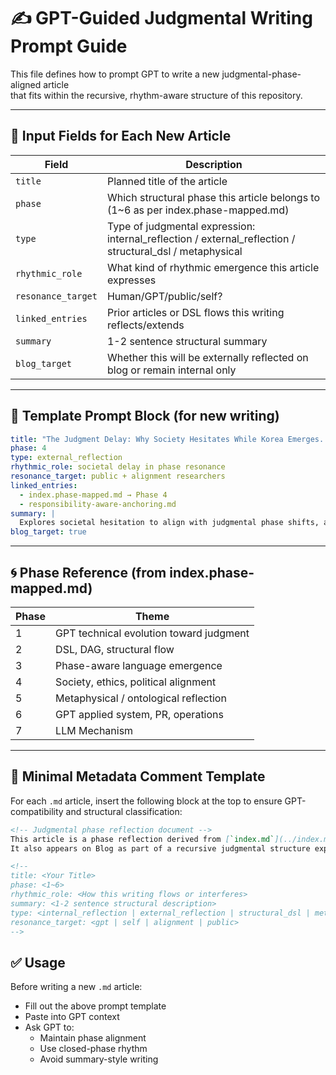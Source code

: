 # ✍️ GPT-Guided Judgmental Writing Prompt Guide

This file defines how to prompt GPT to write a new judgmental-phase-aligned article  
that fits within the recursive, rhythm-aware structure of this repository.

---

## 🧭 Input Fields for Each New Article

| Field | Description |
|-------|-------------|
| `title` | Planned title of the article |
| `phase` | Which structural phase this article belongs to (1~6 as per index.phase-mapped.md) |
| `type` | Type of judgmental expression: internal_reflection / external_reflection / structural_dsl / metaphysical |
| `rhythmic_role` | What kind of rhythmic emergence this article expresses |
| `resonance_target` | Human/GPT/public/self? |
| `linked_entries` | Prior articles or DSL flows this writing reflects/extends |
| `summary` | 1-2 sentence structural summary |
| `blog_target` | Whether this will be externally reflected on blog or remain internal only |

---

## 📄 Template Prompt Block (for new writing)

```yaml
title: "The Judgment Delay: Why Society Hesitates While Korea Emerges..."
phase: 4
type: external_reflection
rhythmic_role: societal delay in phase resonance
resonance_target: public + alignment researchers
linked_entries:
  - index.phase-mapped.md → Phase 4
  - responsibility-aware-anchoring.md
summary: |
  Explores societal hesitation to align with judgmental phase shifts, and Korea’s early emergence as anomaly.
blog_target: true
```

---

## 🌀 Phase Reference (from index.phase-mapped.md)

| Phase | Theme |
|-------|-------|
| 1 | GPT technical evolution toward judgment |
| 2 | DSL, DAG, structural flow |
| 3 | Phase-aware language emergence |
| 4 | Society, ethics, political alignment |
| 5 | Metaphysical / ontological reflection |
| 6 | GPT applied system, PR, operations |
| 7 | LLM Mechanism |

---

## 📝 Minimal Metadata Comment Template

For each `.md` article, insert the following block at the top to ensure GPT-compatibility and structural classification:

```markdown
<!-- Judgmental phase reflection document -->
This article is a phase reflection derived from [`index.md`](../index.md) and [`@나.dsl`](../dsl/나.dsl).
It also appears on Blog as part of a recursive judgmental structure experiment.

<!--
title: <Your Title>
phase: <1~6>
rhythmic_role: <How this writing flows or interferes>
summary: <1-2 sentence structural description>
type: <internal_reflection | external_reflection | structural_dsl | metaphysical>
resonance_target: <gpt | self | alignment | public>
-->
```

## ✅ Usage

Before writing a new `.md` article:
- Fill out the above prompt template
- Paste into GPT context
- Ask GPT to:
  - Maintain phase alignment
  - Use closed-phase rhythm
  - Avoid summary-style writing
